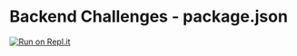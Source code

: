 # Backend Challenges - package.json

[![Run on Repl.it](https://repl.it/badge/github/ThomasErhel/boilerplate-npm)](https://replit.com/@ThomasErhel/boilerplate-npm)

